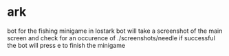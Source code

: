 # ark
bot for the fishing minigame in lostark
bot will take a screenshot of the main screen and check for an occurence of ./screenshots/needle
if successful the bot will press e to finish the minigame
